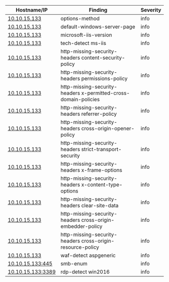 | Hostname/IP | Finding | Severity |
| --- | --- | --- |
| [10.10.15.133](options-method-http___10.10.15.133_.md) | options-method  | info |
| [10.10.15.133](default-windows-server-page-http___10.10.15.133_.md) | default-windows-server-page  | info |
| [10.10.15.133](microsoft-iis-version-http___10.10.15.133_.md) | microsoft-iis-version  | info |
| [10.10.15.133](tech-detect-http___10.10.15.133_-ms-iis.md) | tech-detect ms-iis | info |
| [10.10.15.133](http-missing-security-headers-http___10.10.15.133_-content-security-policy.md) | http-missing-security-headers content-security-policy | info |
| [10.10.15.133](http-missing-security-headers-http___10.10.15.133_-permissions-policy.md) | http-missing-security-headers permissions-policy | info |
| [10.10.15.133](http-missing-security-headers-http___10.10.15.133_-x-permitted-cross-domain-policies.md) | http-missing-security-headers x-permitted-cross-domain-policies | info |
| [10.10.15.133](http-missing-security-headers-http___10.10.15.133_-referrer-policy.md) | http-missing-security-headers referrer-policy | info |
| [10.10.15.133](http-missing-security-headers-http___10.10.15.133_-cross-origin-opener-policy.md) | http-missing-security-headers cross-origin-opener-policy | info |
| [10.10.15.133](http-missing-security-headers-http___10.10.15.133_-strict-transport-security.md) | http-missing-security-headers strict-transport-security | info |
| [10.10.15.133](http-missing-security-headers-http___10.10.15.133_-x-frame-options.md) | http-missing-security-headers x-frame-options | info |
| [10.10.15.133](http-missing-security-headers-http___10.10.15.133_-x-content-type-options.md) | http-missing-security-headers x-content-type-options | info |
| [10.10.15.133](http-missing-security-headers-http___10.10.15.133_-clear-site-data.md) | http-missing-security-headers clear-site-data | info |
| [10.10.15.133](http-missing-security-headers-http___10.10.15.133_-cross-origin-embedder-policy.md) | http-missing-security-headers cross-origin-embedder-policy | info |
| [10.10.15.133](http-missing-security-headers-http___10.10.15.133_-cross-origin-resource-policy.md) | http-missing-security-headers cross-origin-resource-policy | info |
| [10.10.15.133](waf-detect-http___10.10.15.133_-aspgeneric.md) | waf-detect aspgeneric | info |
| [10.10.15.133:445](smb-enum-10.10.15.133_445.md) | smb-enum  | info |
| [10.10.15.133:3389](rdp-detect-10.10.15.133_3389-win2016.md) | rdp-detect win2016 | info |
